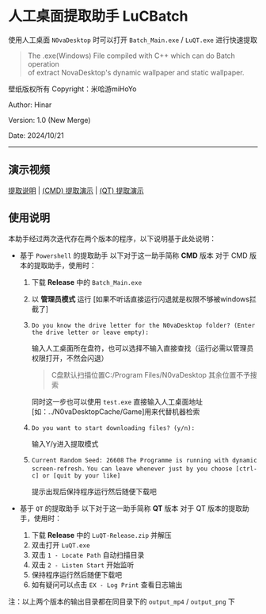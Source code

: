 # 人工桌面提取助手 LuCBatch  

使用人工桌面 `N0vaDesktop` 时可以打开 `Batch_Main.exe` / `LuQT.exe` 进行快速提取  
> The .exe(Windows) File compiled with C++ which can do Batch operation  
> of extract NovaDesktop's dynamic wallpaper and static wallpaper.

壁纸版权所有 Copyright：米哈游miHoYo  

Author: Hinar

Version: 1.0 (New Merge)

Date: 2024/10/21

___
## 演示视频
[提取说明](https://www.bilibili.com/video/BV1nN411e75A/)
 | [(CMD) 提取演示](https://www.bilibili.com/video/BV1CntaeoE93/)
  | [(QT) 提取演示](https://www.bilibili.com/video/BV1CntaeoE93/)

## 使用说明

本助手经过两次迭代存在两个版本的程序，以下说明基于此处说明：

- 基于 `Powershell` 的提取助手
    以下对于这一助手简称 **CMD** 版本
    对于 CMD 版本的提取助手，使用时：
    1. 下载 **Release** 中的 `Batch_Main.exe`
    2. 以 **管理员模式** 运行 [如果不听话直接运行闪退就是权限不够被windows拦截了] 
    3. `Do you know the drive letter for the N0vaDesktop folder? (Enter the drive letter or leave empty):`
    
        输入人工桌面所在盘符，也可以选择不输入直接查找（运行必需以管理员权限打开，不然会闪退）   
    
        > C盘默认扫描位置C:/Program Files/N0vaDesktop 其余位置不予搜索

        同时这一步也可以使用 `test.exe` 直接输入人工桌面地址[如：../N0vaDesktopCache/Game]用来代替机器检索

    4. `Do you want to start downloading files? (y/n):`

        输入Y/y进入提取模式  

    5. `Current Random Seed: 26608`
        `The Programme is running with dynamic screen-refresh.`
        `You can leave whenever just by you choose [ctrl-c] or [quit by your like]`

        提示出现后保持程序运行然后随便下载吧

- 基于 `QT` 的提取助手
    以下对于这一助手简称 **QT** 版本
    对于 QT 版本的提取助手，使用时：
    1. 下载 **Release** 中的 `LuQT-Release.zip` 并解压
    2. 双击打开 `LuQT.exe`
    3. 双击 `1 - Locate Path` 自动扫描目录
    4. 双击 `2 - Listen Start` 开始监听
    5. 保持程序运行然后随便下载吧
    6. 如有疑问可以点击 `EX - Log Print` 查看日志输出

注：以上两个版本的输出目录都在同目录下的 `output_mp4` / `output_png` 下
